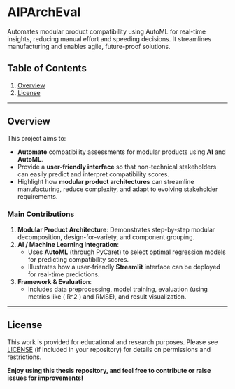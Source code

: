 # AIPArchEval
Automates modular product compatibility using AutoML for real-time insights, reducing manual effort and speeding decisions. It streamlines manufacturing and enables agile, future-proof solutions.


## Table of Contents
1. [Overview](#overview)
2. [License](#license)

---

## Overview
This project aims to:
- **Automate** compatibility assessments for modular products using **AI** and **AutoML**.
- Provide a **user-friendly interface** so that non-technical stakeholders can easily predict and interpret compatibility scores.
- Highlight how **modular product architectures** can streamline manufacturing, reduce complexity, and adapt to evolving stakeholder requirements.

### Main Contributions
1. **Modular Product Architecture**: Demonstrates step-by-step modular decomposition, design-for-variety, and component grouping.
2. **AI / Machine Learning Integration**: 
   - Uses **AutoML** (through PyCaret) to select optimal regression models for predicting compatibility scores.
   - Illustrates how a user-friendly **Streamlit** interface can be deployed for real-time predictions.
3. **Framework & Evaluation**: 
   - Includes data preprocessing, model training, evaluation (using metrics like \( R^2 \) and RMSE), and result visualization.


---

## License

This work is provided for educational and research purposes. Please see [LICENSE](LICENSE) (if included in your repository) for details on permissions and restrictions.

**Enjoy using this thesis repository, and feel free to contribute or raise issues for improvements!**
